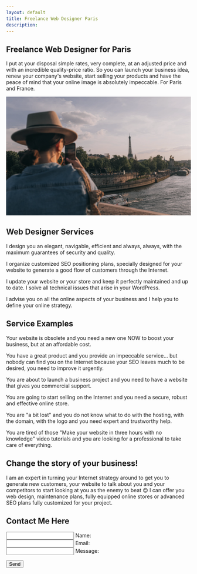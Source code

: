 ```yaml
---
layout: default
title: Freelance Web Designer Paris
description:
---
```


## Freelance Web Designer for Paris

I put at your disposal simple rates, very complete, at an adjusted price and with an incredible quality-price ratio. So you can launch your business idea, renew your company's website, start selling your products and have the peace of mind that your online image is absolutely impeccable. For Paris and France.

<img id="face" src="/paris.png" alt="paris">

## Web Designer Services

I design you an elegant, navigable, efficient and always, always, with the maximum guarantees of security and quality.

I organize customized SEO positioning plans, specially designed for your website to generate a good flow of customers through the Internet.

I update your website or your store and keep it perfectly maintained and up to date. I solve all technical issues that arise in your WordPress.

I advise you on all the online aspects of your business and I help you to define your online strategy.

## Service Examples

Your website is obsolete and you need a new one NOW to boost your business, but at an affordable cost.


You have a great product and you provide an impeccable service... but nobody can find you on the Internet because your SEO leaves much to be desired, you need to improve it urgently.


You are about to launch a business project and you need to have a website that gives you commercial support.


You are going to start selling on the Internet and you need a secure, robust and effective online store.


You are "a bit lost" and you do not know what to do with the hosting, with the domain, with the logo and you need expert and trustworthy help.


You are tired of those "Make your website in three hours with no knowledge" video tutorials and you are looking for a professional to take care of everything.

## Change the story of your business!
I am an expert in turning your Internet strategy around to get you to generate new customers, your website to talk about you and your competitors to start looking at you as the enemy to beat 😉 I can offer you web design, maintenance plans, fully equipped online stores or advanced SEO plans fully customized for your project.


## Contact Me Here

<form action="https://formsubmit.co/lukasz.adms@gmail.com" method="POST">

  <div class="form-control">
     <input type="name" required name="name"> 
      <label>Name:</label>
  </div>

  <div class="form-control">
    <input type="email" required name="email">
    <label>Email:</label>
  </div>

  <div class="form-control">
  <input type="textarea" required name="message">
  <label>Message:</label>
  </div>

  <button class="submit--button" type="submit" value="Send">Send</button>
</form>
